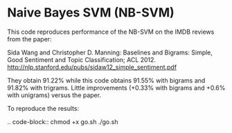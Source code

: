 Naive Bayes SVM (NB-SVM)
========================

This code reproduces performance of the NB-SVM on the IMDB reviews from the
paper:

Sida Wang and Christopher D. Manning: Baselines and Bigrams: Simple, Good Sentiment and Topic Classification; ACL 2012.
http://nlp.stanford.edu/pubs/sidaw12_simple_sentiment.pdf

They obtain 91.22% while this code obtains 91.55% with bigrams and 91.82% with trigrams.
Little improvements (+0.33% with bigrams and +0.6% with unigrams) versus the paper.

To reproduce the results:

.. code-block::
    chmod +x go.sh
    ./go.sh
